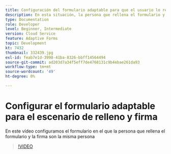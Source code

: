 ```yaml
---
title: Configuración del formulario adaptable para que el usuario lo rellene y lo firme
description: En esta situación, la persona que rellena el formulario y la persona que lo firma son la misma persona.
type: Documentation
role: Developer
level: Beginner, Intermediate
version: Cloud Service
feature: Adaptive Forms
topic: Development
kt: 7432
thumbnail: 332439.jpg
exl-id: feab7e1d-3998-41ba-8326-bbff14564494
source-git-commit: ad203d7a34f5eff7de4768131c9b4ebae261da93
workflow-type: tm+mt
source-wordcount: '49'
ht-degree: 0%

---
```


# Configurar el formulario adaptable para el escenario de relleno y firma


En este vídeo configuramos el formulario en el que la persona que rellena el formulario y la firma son la misma persona

>[!VIDEO](https://video.tv.adobe.com/v/332439/?quality=9&learn=on)
